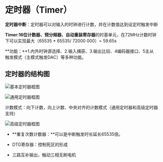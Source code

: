 # 定时器（Timer）

**定时器中断**：定时器可以对输入的时钟进行计数，并在计数值达到设定时触发中断

**Timer:16位计数器、预分频器、自动重装寄存器**的时基单元，在72MHz计数时钟下可以实现最大（65535 * 65535/ 72000 000）= 59.65s

**功能：**1.内外时钟源选择、2.输入捕获、3.输出比较、4编码器接口、5主从触发模式（主模式触发DAC）等多种功能。

## 定时器的结构图

![基本定时器框图](C:\Users\xiech\AppData\Roaming\Typora\typora-user-images\image-20240928175700161.png)



![通用定时器框图](C:\Users\xiech\AppData\Roaming\Typora\typora-user-images\image-20240928180329597.png)

计数模式：向下计数，向上计数、中央对齐的计数模式（通用定时器和高级定时器支持）

![高级定时器框图](C:\Users\xiech\AppData\Roaming\Typora\typora-user-images\image-20240928181340860.png)

*  **重复次数计数器：**可以是中断触发时长延长65535倍。

* DTG寄存器：控制死区的形成

* 三路互补输出，触动三相无刷电机